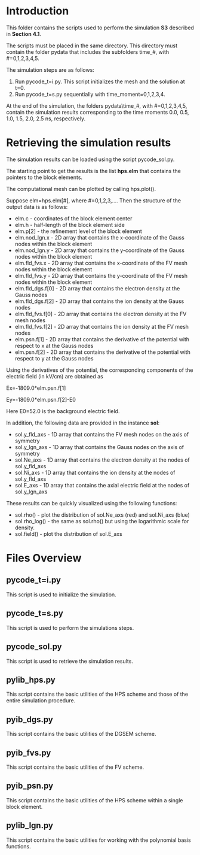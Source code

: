 # Introduction
This folder contains the scripts used to perform the simulation **S3** described in **Section 4.1**. 

The scripts must be placed in the same directory. This directory must contain the folder pydata that includes the subfolders time_#, with #=0,1,2,3,4,5.

The simulation steps are as follows:

1. Run pycode_t=i.py. This script initializes the mesh and the solution at t=0.
2. Run pycode_t=s.py sequentially with time_moment=0,1,2,3,4.

At the end of the simulation, the folders pydata\time_#, with #=0,1,2,3,4,5, contain the simulation results corresponding to the time moments 0.0, 0.5, 1.0, 1.5, 2.0, 2.5 ns, respectively.

# Retrieving the simulation results

The simulation results can be loaded using the script pycode_sol.py.

The starting point to get the results is the list **hps.elm** that contains the pointers to the block elements.

The computational mesh can be plotted by calling hps.plot().

Suppose elm=hps.elm[#], where #=0,1,2,3,.... Then the structure of the output data is as follows:

 - elm.c - coordinates of the block element center
 - elm.h - half-length of the block element side
 - elm.p[2] - the refinement level of the block element 
 - elm.nod_lgn.x - 2D array that contains the x-coordinate of the Gauss nodes within the block element
 - elm.nod_lgn.y - 2D array that contains the y-coordinate of the Gauss nodes within the block element
 - elm.fld_fvs.x - 2D array that contains the x-coordinate of the FV mesh nodes within the block element
 - elm.fld_fvs.y - 2D array that contains the y-coordinate of the FV mesh nodes within the block element
 - elm.fld_dgs.f[0] - 2D array that contains the electron density at the Gauss nodes
 - elm.fld_dgs.f[2] - 2D array that contains the ion density at the Gauss nodes
 - elm.fld_fvs.f[0] - 2D array that contains the electron density at the FV mesh nodes
 - elm.fld_fvs.f[2] - 2D array that contains the ion density at the FV mesh nodes
 - elm.psn.f[1] - 2D array that contains the derivative of the potential with respect to x at the Gauss nodes
 - elm.psn.f[2] - 2D array that contains the derivative of the potential with respect to y at the Gauss nodes

Using the derivatives of the potential, the corresponding components of the electric field (in kV/cm) are obtained as

Ex=-1809.0\*elm.psn.f[1]

Ey=-1809.0\*elm.psn.f[2]-E0

Here E0=52.0 is the background electric field.

In addition, the following data are provided in the instance **sol**:
- sol.y_fld_axs - 1D array that contains the FV mesh nodes on the axis of symmetry
- sol.y_lgn_axs - 1D array that contains the Gauss nodes on the axis of symmetry
- sol.Ne_axs - 1D array that contains the electron density at the nodes of sol.y_fld_axs
- sol.Ni_axs - 1D array that contains the ion density at the nodes of sol.y_fld_axs
- sol.E_axs - 1D array that contains the axial electric field at the nodes of sol.y_lgn_axs

These results can be quickly visualized using the following functions:
- sol.rho() - plot the distribution of sol.Ne_axs (red) and sol.Ni_axs (blue)
- sol.rho_log() - the same as sol.rho() but using the logarithmic scale for density.
- sol.field() - plot the distribution of sol.E_axs

# Files Overview
## pycode_t=i.py
This script is used to initialize the simulation.
## pycode_t=s.py
This script is used to perform the simulations steps.
## pycode_sol.py
This script is used to retrieve the simulation results.
## pylib_hps.py
This script contains the basic utilities of the HPS scheme and those of the entire simulation procedure.
## pyib_dgs.py
This script contains the basic utilities of the DGSEM scheme.
## pyib_fvs.py
This script contains the basic utilities of the FV scheme.
## pyib_psn.py
This script contains the basic utilities of the HPS scheme within a single block element.
## pylib_lgn.py
This script contains the basic utilities for working with the polynomial basis functions.

